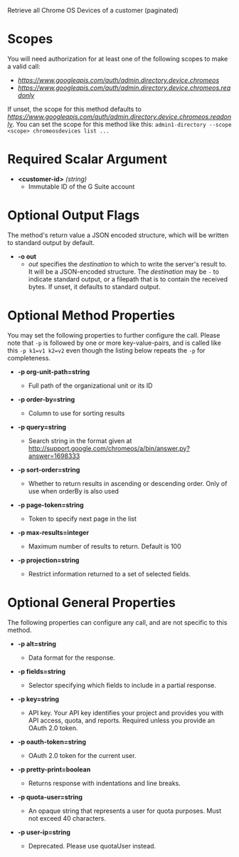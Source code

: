 Retrieve all Chrome OS Devices of a customer (paginated)
# Scopes

You will need authorization for at least one of the following scopes to make a valid call:

* *https://www.googleapis.com/auth/admin.directory.device.chromeos*
* *https://www.googleapis.com/auth/admin.directory.device.chromeos.readonly*

If unset, the scope for this method defaults to *https://www.googleapis.com/auth/admin.directory.device.chromeos.readonly*.
You can set the scope for this method like this: `admin1-directory --scope <scope> chromeosdevices list ...`
# Required Scalar Argument
* **&lt;customer-id&gt;** *(string)*
    - Immutable ID of the G Suite account

# Optional Output Flags

The method's return value a JSON encoded structure, which will be written to standard output by default.

* **-o out**
    - *out* specifies the *destination* to which to write the server's result to.
      It will be a JSON-encoded structure.
      The *destination* may be `-` to indicate standard output, or a filepath that is to contain the received bytes.
      If unset, it defaults to standard output.
# Optional Method Properties

You may set the following properties to further configure the call. Please note that `-p` is followed by one 
or more key-value-pairs, and is called like this `-p k1=v1 k2=v2` even though the listing below repeats the
`-p` for completeness.

* **-p org-unit-path=string**
    - Full path of the organizational unit or its ID

* **-p order-by=string**
    - Column to use for sorting results

* **-p query=string**
    - Search string in the format given at http://support.google.com/chromeos/a/bin/answer.py?answer=1698333

* **-p sort-order=string**
    - Whether to return results in ascending or descending order. Only of use when orderBy is also used

* **-p page-token=string**
    - Token to specify next page in the list

* **-p max-results=integer**
    - Maximum number of results to return. Default is 100

* **-p projection=string**
    - Restrict information returned to a set of selected fields.

# Optional General Properties

The following properties can configure any call, and are not specific to this method.

* **-p alt=string**
    - Data format for the response.

* **-p fields=string**
    - Selector specifying which fields to include in a partial response.

* **-p key=string**
    - API key. Your API key identifies your project and provides you with API access, quota, and reports. Required unless you provide an OAuth 2.0 token.

* **-p oauth-token=string**
    - OAuth 2.0 token for the current user.

* **-p pretty-print=boolean**
    - Returns response with indentations and line breaks.

* **-p quota-user=string**
    - An opaque string that represents a user for quota purposes. Must not exceed 40 characters.

* **-p user-ip=string**
    - Deprecated. Please use quotaUser instead.
